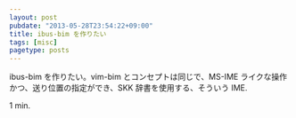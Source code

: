 ```yaml
---
layout: post
pubdate: "2013-05-28T23:54:22+09:00"
title: ibus-bim を作りたい
tags: [misc]
pagetype: posts
---
```

ibus-bim を作りたい。vim-bim とコンセプトは同じで、MS-IME ライクな操作かつ、送り位置の指定ができ、SKK 辞書を使用する、そういう IME.

1 min.
